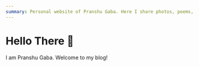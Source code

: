 ```yaml
---
summary: Personal website of Pranshu Gaba. Here I share photos, poems, puzzles, and more!
---
```


# Hello There :wave:

I am Pranshu Gaba. Welcome to my blog!
